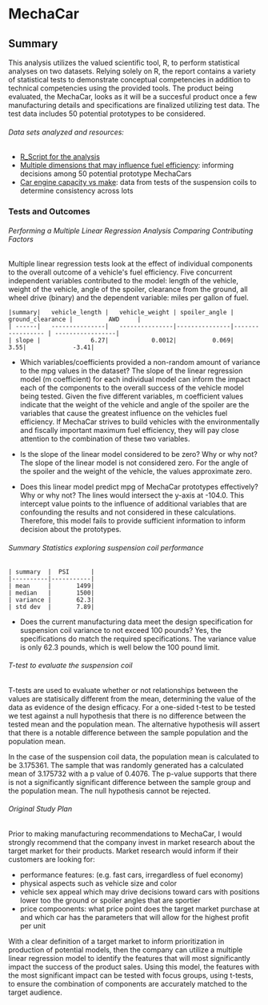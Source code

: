 # MechaCar

## Summary
This analysis utilizes the valued scientific tool, R, to perform statistical analyses on two datasets.  Relying solely on R, the report contains a variety of statistical tests to demonstrate conceptual competencies in addition to technical competencies using the provided tools. The product being evaluated, the MechaCar, looks as it will be a succesful product once a few manufacturing details and specifications are finalized utilizing test data. The test data includes 50 potential prototypes to be considered.

###### Data sets analyzed and resources:
* [R_Script for the analysis](MechaCarChallenge.RScript.R)
* [Multiple dimensions that may influence fuel efficiency](MechaCar_mpg.csv): informing decisions among 50 potential prototype MechaCars
* [Car engine capacity vs make](Suspension_Coil.csv): data from tests of the suspension coils to determine consistency across lots

### Tests and Outcomes

###### Performing a Multiple Linear Regression Analysis Comparing Contributing Factors
Multiple linear regression tests look at the effect of individual components to the overall outcome of a vehicle's fuel efficiency.  Five concurrent independent variables contributed to the model: length of the vehicle, weight of the vehicle, angle of the spoiler, clearance from the ground, all wheel drive (binary) and the dependent variable: miles per gallon of fuel.


    |summary|   vehicle_length |   vehicle_weight | spoiler_angle | ground_clearance |          AWD     |
    | ------|   ---------------|   ---------------|---------------|----------------- | -----------------| 
    | slope |              6.27|            0.0012|          0.069|              3.55|             -3.41|


* Which variables/coefficients provided a non-random amount of variance to the mpg values in the dataset?
The slope of the linear regression model (m coefficient) for each individual model can inform the impact each of the components to the overall success of the vehicle model being tested. Given the five different variables, m coefficient values indicate that the weight of the vehicle and angle of the spoiler are the variables that cause the greatest influence on the vehicles fuel efficiency.  If MechaCar strives to build vehicles with the environmentally and fiscally important maximum fuel efficiency, they will pay close attention to the combination of these two variables.  

* Is the slope of the linear model considered to be zero? Why or why not?
The slope of the linear model is not considered zero.  For the angle of the spoiler and the weight of the vehicle, the values approximate zero.  

* Does this linear model predict mpg of MechaCar prototypes effectively? Why or why not?
The lines would intersect the y-axis at -104.0.  This intercept value points to the influence of additional variables that are confounding the results and not considered in these calculations. Therefore, this model fails to provide sufficient information to inform decision about the prototypes.

###### Summary Statistics exploring suspension coil performance

    | summary  |  PSI      |   
    |----------|-----------|   
    | mean     |       1499| 
    | median   |       1500| 
    | variance |       62.3| 
    | std dev  |       7.89| 

* Does the current manufacturing data meet the design specification for suspension coil variance to not exceed 100 pounds? 
Yes, the specifications do match the required specifications.  The variance value is only 62.3 pounds, which is well below the 100 pound limit.

###### T-test to evaluate the suspension coil
T-tests are used to evaluate whether or not relationships between the values are statisically different from the mean, determining the value of the data as evidence of the design efficacy. For a one-sided t-test to be tested we test against a null hypothesis that there is no difference between the tested mean and the population mean.  The alternative hypothesis will assert that there is a notable difference between the sample population and the population mean.

In the case of the suspension coil data, the population mean is calculated to be 3.175361.  The sample that was randomly generated has a calculated mean of 3.175732 with a p value of 0.4076.  The p-value supports that there is not a significantly significant difference between the sample group and the population mean. The null hypothesis cannot be rejected.

###### Original Study Plan

Prior to making manufacturing recommendations to MechaCar, I would strongly recommend that the company invest in market research about the target market for their products.  Market research would inform if their customers are looking for: 
* performance features: (e.g. fast cars, irregardless of fuel economy)
* physical aspects such as vehicle size and color
* vehicle sex appeal which may drive decisions toward cars with positions lower too the ground or spoiler angles that are sportier
* price compoonents: what price point does the target market purchase at and which car has the parameters that will allow for the highest profit per unit

With a clear definition of a target market to inform prioritization in production of potential models, then the company can utilize a multiple linear regression model to identify the features that will most significantly impact the success of the product sales.  Using this model, the features with the most significant impact can be tested with focus groups, using t-tests, to ensure the combination of components are accurately matched to the target audience.






